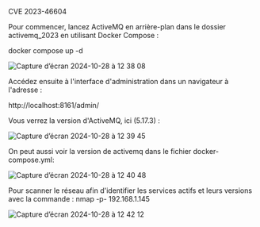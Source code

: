 CVE 2023-46604

Pour commencer, lancez ActiveMQ en arrière-plan dans le dossier activemq_2023 en utilisant Docker Compose :

docker compose up -d

![Capture d’écran 2024-10-28 à 12 38 08](https://github.com/user-attachments/assets/d8f89a89-5db4-443e-ac48-01ada7163acd)

Accédez ensuite à l'interface d'administration dans un navigateur à l'adresse :

http://localhost:8161/admin/

Vous verrez la version d'ActiveMQ, ici (5.17.3) :

![Capture d’écran 2024-10-28 à 12 39 45](https://github.com/user-attachments/assets/1a11852e-ada9-4ece-b2b3-b92e99d1fdbc)

On peut aussi voir la version de activemq dans le fichier docker-compose.yml:

![Capture d’écran 2024-10-28 à 12 40 48](https://github.com/user-attachments/assets/3f82642d-676b-49d2-9f2f-c72d4246717f)

Pour scanner le réseau afin d'identifier les services actifs et leurs versions avec la commande : nmap -p- 192.168.1.145

![Capture d’écran 2024-10-28 à 12 42 12](https://github.com/user-attachments/assets/2377b011-43e0-498a-8ba0-d0a664806038)


